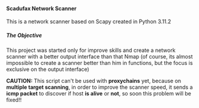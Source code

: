 #### Scadufax Network Scanner
This is a network scanner based on Scapy created in Python 3.11.2

##### The Objective
This project was started only for improve skills and create a network scanner with a better output interface than that Nmap (of course, its almost impossible to create a scanner better than him in functions, but the focus is exclusive on the output interface)


**CAUTION:** This script can't be used with **proxychains** yet, because on **multiple target scanning**, in order to improve the scanner speed, it sends a **icmp packet** to discover if host **is alive** or **not**, so soon this problem will be fixed!!

